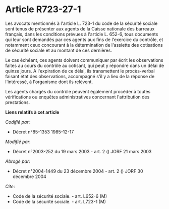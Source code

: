 # Article R723-27-1

Les avocats mentionnés à l'article L. 723-1 du code de la sécurité sociale sont tenus de présenter aux agents de la Caisse
nationale des barreaux français, dans les conditions prévues à l'article L. 652-6, tous documents qui leur sont demandés par
ces agents aux fins de l'exercice du contrôle, et notamment ceux concourant à la détermination de l'assiette des cotisations
de sécurité sociale et au montant de ces dernières.

Le cas échéant, ces agents doivent communiquer par écrit les observations faites au cours du contrôle au cotisant, qui peut y
répondre dans un délai de quinze jours. A l'expiration de ce délai, ils transmettent le procès-verbal faisant état des
observations, accompagné s'il y a lieu de la réponse de l'intéressé, à l'organisme dont ils relèvent.

Les agents chargés du contrôle peuvent également procéder à toutes vérifications ou enquêtes administratives concernant
l'attribution des prestations.

**Liens relatifs à cet article**

_Codifié par_:

  - Décret n°85-1353 1985-12-17

_Modifié par_:

  - Décret n°2003-252 du 19 mars 2003 - art. 2 () JORF 21 mars 2003

_Abrogé par_:

  - Décret n°2004-1449 du 23 décembre 2004 - art. 2 () JORF 30 décembre 2004

_Cite_:

  - Code de la sécurité sociale. - art. L652-6 (M)
  - Code de la sécurité sociale. - art. L723-1 (M)
